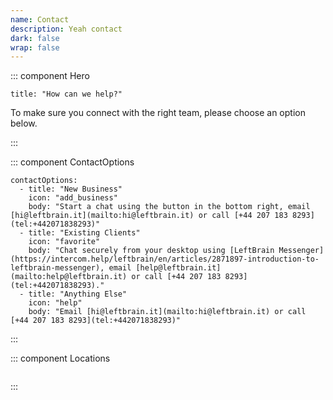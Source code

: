 ```yaml
---
name: Contact
description: Yeah contact
dark: false
wrap: false
---
```

::: component Hero
~~~
title: "How can we help?"
~~~


To make sure you connect with the right team, please choose an option below.



:::

::: component ContactOptions
~~~
contactOptions:
  - title: "New Business"
    icon: "add_business"
    body: "Start a chat using the button in the bottom right, email [hi@leftbrain.it](mailto:hi@leftbrain.it) or call [+44 207 183 8293](tel:+442071838293)"
  - title: "Existing Clients"
    icon: "favorite"
    body: "Chat securely from your desktop using [LeftBrain Messenger](https://intercom.help/leftbrain/en/articles/2871897-introduction-to-leftbrain-messenger), email [help@leftbrain.it](mailto:help@leftbrain.it) or call [+44 207 183 8293](tel:+442071838293)."
  - title: "Anything Else"
    icon: "help"
    body: "Email [hi@leftbrain.it](mailto:hi@leftbrain.it) or call [+44 207 183 8293](tel:+442071838293)"
~~~



:::

::: component Locations
~~~
~~~

:::